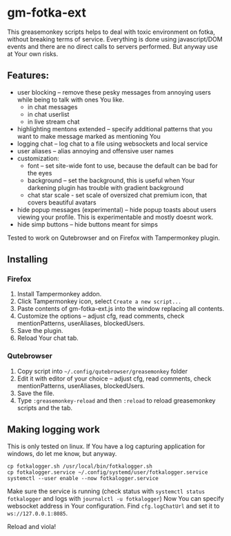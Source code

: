 # gm-fotka-ext

This greasemonkey scripts helps to deal with toxic environment on fotka, without breaking terms of service. Everything is done using javascript/DOM events and there are no direct calls to servers performed. But anyway use at Your own risks.

## Features:

* user blocking – remove these pesky messages from annoying users while being to talk with ones You like.
  * in chat messages
  * in chat userlist
  * in live stream chat
* highlighting mentons extended – specify additional patterns that you want to make message marked as mentioning You
* logging chat – log chat to a file using websockets and local service
* user aliases – alias annoying and offensive user names
* customization:
  * font – set site-wide font to use, because the default can be bad for the eyes
  * background – set the background, this is useful when Your darkening plugin has trouble with gradient background
  * chat star scale - set scale of oversized chat premium icon, that covers beautiful avatars
* hide popup messages (experimental) – hide popup toasts about users viewing your profile. This is experimentable and mostly doesnt work.
* hide simp buttons – hide buttons meant for simps

Tested to work on Qutebrowser and on Firefox with Tampermonkey plugin.

## Installing

### Firefox

1. Install Tampermonkey addon.
2. Click Tampermonkey icon, select `Create a new script...`
3. Paste contents of gm-fotka-ext.js into the window replacing all contents.
4. Customize the options – adjust cfg, read comments, check mentionPatterns, userAliases, blockedUsers.
5. Save the plugin.
6. Reload Your chat tab.

### Qutebrowser

1. Copy script into `~/.config/qutebrowser/greasemonkey` folder
2. Edit it with editor of your choice – adjust cfg, read comments, check mentionPatterns, userAliases, blockedUsers.
3. Save the file.
4. Type `:greasemonkey-reload` and then `:reload` to reload greasemonkey scripts and the tab.

## Making logging work

This is only tested on linux. If You have a log capturing application for windows, do let me know, but anyway.

```shell
cp fotkalogger.sh /usr/local/bin/fotkalogger.sh
cp fotkalogger.service ~/.config/systemd/user/fotkalogger.service
systemctl --user enable --now fotkalogger.service
```

Make sure the service is running (check status with `systemctl status fotkalogger` and logs with `journalctl -u fotkalogger`)
Now You can specify websocket address in Your configuration. Find `cfg.logChatUrl` and set it to `ws://127.0.0.1:8085`.

Reload and viola!
